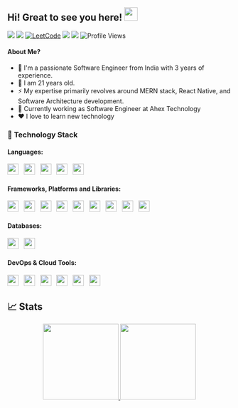 

## Hi! Great to see you here! <img src="https://raw.githubusercontent.com/aemmadi/aemmadi/master/wave.gif" width="30px" height="30px">

<a href="https://www.linkedin.com/in/harishpalsande/"><img src="https://img.shields.io/badge/linkedin-%230077B5.svg?style=for-the-badge&logo=linkedin&logoColor=white"></a>
<a href="mailto:harishpalsande9@gmail.com"><img src="https://img.shields.io/badge/Gmail-D14836?style=for-the-badge&logo=gmail&logoColor=white"></a>
[![LeetCode](https://img.shields.io/badge/LeetCode-FFA116?style=for-the-badge&logo=leetcode&logoColor=black)](https://leetcode.com/harishpalsande9/)
<a href="https://twitter.com/intent/follow?screen_name=harish_palsande"><img src="https://img.shields.io/badge/harish_palsande-%231DA1F2.svg?style=for-the-badge&logo=Twitter&logoColor=white"></a>
<a href="https://www.instagram.com/harish_palsande_09/"><img src="https://img.shields.io/badge/instagram-E4405F?style=for-the-badge&logo=instagram&logoColor=white"></a>
![Profile Views](https://komarev.com/ghpvc/?username=harishpalsande9&style=flat-square)

#### About Me?

- 🏫 I'm a passionate Software Engineer from India with 3 years of experience.
- 🌱 I am 21 years old.
- ⚡️ My expertise primarily revolves around MERN stack, React Native, and Software Architecture development.
- 🏢 Currently working as Software Engineer at Ahex Technology
- ♥️ I love to learn new technology


### 🔭 **Technology Stack**

#### **Languages**:

<img height=25 src="https://img.shields.io/badge/java-%23ED8B00.svg?style=for-the-badge&logo=java&logoColor=white">&nbsp;&nbsp;
<img height=25 src="https://img.shields.io/badge/javascript-%23323330.svg?style=for-the-badge&logo=javascript&logoColor=%23F7DF1E">&nbsp;&nbsp;
<img height=25 src="https://img.shields.io/badge/typescript-%23007ACC.svg?style=for-the-badge&logo=typescript&logoColor=white">&nbsp;&nbsp;
<img height=25 src="https://img.shields.io/badge/html5-%23E34F26.svg?style=for-the-badge&logo=html5&logoColor=white">&nbsp;&nbsp;
<img height=25 src="https://img.shields.io/badge/css3-%231572B6.svg?style=for-the-badge&logo=css3&logoColor=white">&nbsp;&nbsp;


#### **Frameworks, Platforms and Libraries**:

<img height=25 src="https://img.shields.io/badge/node.js-6DA55F?style=for-the-badge&logo=node.js&logoColor=white">&nbsp;&nbsp;
<img height=25 src="https://img.shields.io/badge/react-%2320232a.svg?style=for-the-badge&logo=react&logoColor=%2361DAFB">&nbsp;&nbsp;
<img height=25 src="https://img.shields.io/badge/react%20native-%23000000.svg?style=for-the-badge&logo=react&logoColor=%2361DAFB">&nbsp;&nbsp;
<img height=25 src="https://img.shields.io/badge/redux-764ABC?style=for-the-badge&logo=redux&logoColor=white">&nbsp;&nbsp;
<img height=25 src="https://img.shields.io/badge/next.js-%23E0234E.svg?style=for-the-badge&logo=next.js&logoColor=white">&nbsp;&nbsp;
<img height=25 src="https://img.shields.io/badge/express.js-%23404d59.svg?style=for-the-badge&logo=express&logoColor=%2361DAFB">&nbsp;&nbsp;
<img height=25 src="https://img.shields.io/badge/bootstrap-%23404d59.svg?style=for-the-badge&logo=bootstrap&logoColor=%2361DAFB">&nbsp;&nbsp;
<img height=25 src="https://img.shields.io/badge/tailwindcss-%23404d59.svg?style=for-the-badge&logo=tailwindcss&logoColor=%2361DAFB">&nbsp;&nbsp;
<img height=25 src="https://img.shields.io/badge/sass-%23404d59.svg?style=for-the-badge&logo=sass&logoColor=%2361DAFB">&nbsp;&nbsp;

#### **Databases**:

<img height=25 src="https://img.shields.io/badge/MongoDB-%234ea94b.svg?style=for-the-badge&logo=mongodb&logoColor=white">&nbsp;&nbsp;
<img height=25 src="https://img.shields.io/badge/mysql-%23316192.svg?style=for-the-badge&logo=mysql&logoColor=white">&nbsp;&nbsp;

#### **DevOps & Cloud Tools**:

<img height=25 src="https://img.shields.io/badge/git-%23F05033.svg?style=for-the-badge&logo=git&logoColor=white">&nbsp;&nbsp; 
<img height=25 src="https://img.shields.io/badge/gitlab-%23181717.svg?style=for-the-badge&logo=gitlab&logoColor=white">&nbsp;&nbsp;
<img height=25 src="https://img.shields.io/badge/kubernetes-%23326ce5.svg?style=for-the-badge&logo=kubernetes&logoColor=white">&nbsp;&nbsp;
<img height=25 src="https://img.shields.io/badge/docker-%230db7ed.svg?style=for-the-badge&logo=docker&logoColor=white">&nbsp;&nbsp;
<img height=25 src="https://img.shields.io/badge/aws-%23FF9900.svg?style=for-the-badge&logo=amazon-aws&logoColor=white">&nbsp;&nbsp;
<img height=25 src="https://img.shields.io/badge/microsoft%20azure-%230072C6.svg?style=for-the-badge&logo=microsoft-azure&logoColor=white">&nbsp;&nbsp;

<!-- <img height=25 src="https://img.shields.io/badge/jenkins-%232C5263.svg?style=for-the-badge&logo=jenkins&logoColor=white">&nbsp;&nbsp; -->

## 📈 Stats
<p align="center">
<a href="https://github.com/harishpalsande9">
  <img height="170em" src="https://github-readme-stats-eight-theta.vercel.app/api?username=harishpalsande9&show_icons=true&theme=algolia&include_all_commits=true&count_private=true"/>
  <img height="170em" src="https://github-readme-stats-eight-theta.vercel.app/api/top-langs/?username=harishpalsande9&layout=compact&langs_count=8&theme=algolia"/>
</a>
</p>
